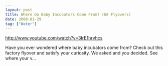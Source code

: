 ```yaml
---
layout: post
title: Where Do Baby Incubators Come From? (GE Flyovers)
date: 2008-01-29
tag: ["Water"]
---
```


http://www.youtube.com/watch?v=3IrE1hrvhcs  

Have you ever wondered where baby incubators come from? Check out this factory flyover and satisfy your curiosity. We asked and you decided. See where your v...